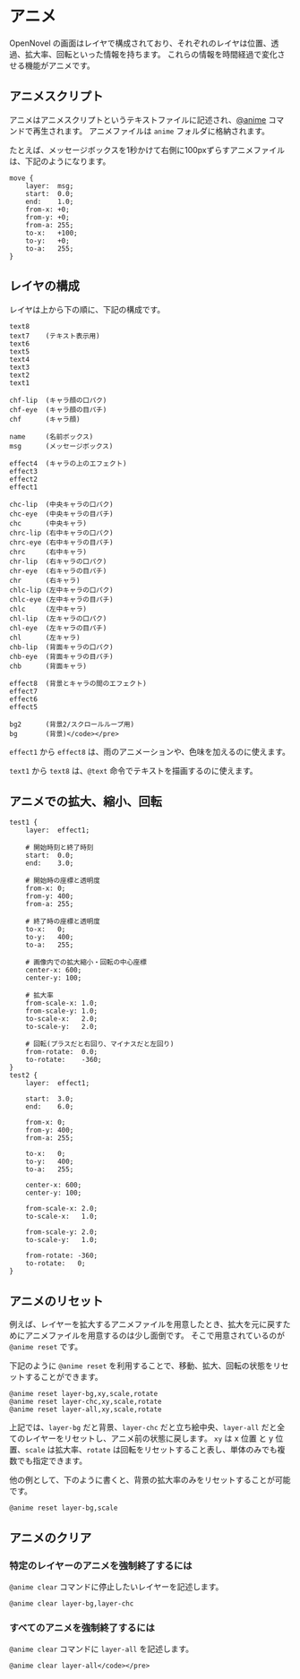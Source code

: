 # アニメ

OpenNovel の画面はレイヤで構成されており、それぞれのレイヤは位置、透過、拡大率、回転といった情報を持ちます。
これらの情報を時間経過で変化させる機能がアニメです。

## アニメスクリプト

アニメはアニメスクリプトというテキストファイルに記述され、[@anime](referene.html) コマンドで再生されます。
アニメファイルは `anime` フォルダに格納されます。

たとえば、メッセージボックスを1秒かけて右側に100pxずらすアニメファイルは、下記のようになります。
```
move {
    layer:  msg;
    start:  0.0;
    end:    1.0;
    from-x: +0;
    from-y: +0;
    from-a: 255;
    to-x:   +100;
    to-y:   +0;
    to-a:   255;
}
```

## レイヤの構成

レイヤは上から下の順に、下記の構成です。

```
text8
text7    (テキスト表示用)
text6
text5
text4
text3
text2
text1 

chf-lip  (キャラ顔の口パク)
chf-eye  (キャラ顔の目パチ)
chf      (キャラ顔)

name     (名前ボックス)
msg      (メッセージボックス)

effect4  (キャラの上のエフェクト)
effect3
effect2
effect1

chc-lip  (中央キャラの口パク)
chc-eye  (中央キャラの目パチ)
chc      (中央キャラ)
chrc-lip (右中キャラの口パク)
chrc-eye (右中キャラの目パチ)
chrc     (右中キャラ)
chr-lip  (右キャラの口パク)
chr-eye  (右キャラの目パチ)
chr      (右キャラ)
chlc-lip (左中キャラの口パク)
chlc-eye (左中キャラの目パチ)
chlc     (左中キャラ)
chl-lip  (左キャラの口パク)
chl-eye  (左キャラの目パチ)
chl      (左キャラ)
chb-lip  (背面キャラの口パク)
chb-eye  (背面キャラの目パチ)
chb      (背面キャラ)

effect8  (背景とキャラの間のエフェクト)
effect7
effect6
effect5

bg2      (背景2/スクロールループ用)
bg       (背景)</code></pre>
```

`effect1` から `effect8` は、雨のアニメーションや、色味を加えるのに使えます。

`text1` から `text8` は、`@text` 命令でテキストを描画するのに使えます。

## アニメでの拡大、縮小、回転

```
test1 {
    layer:  effect1;
 
    # 開始時刻と終了時刻
    start:  0.0;
    end:    3.0;

    # 開始時の座標と透明度
    from-x: 0;
    from-y: 400;
    from-a: 255;

    # 終了時の座標と透明度
    to-x:   0;
    to-y:   400;
    to-a:   255;

    # 画像内での拡大縮小・回転の中心座標
    center-x: 600;
    center-y: 100;

    # 拡大率 
    from-scale-x: 1.0;
    from-scale-y: 1.0;
    to-scale-x:   2.0;
    to-scale-y:   2.0;
 
    # 回転(プラスだと右回り、マイナスだと左回り)
    from-rotate:  0.0;
    to-rotate:    -360;
}
test2 {
    layer:  effect1;

    start:  3.0;
    end:    6.0;

    from-x: 0;
    from-y: 400;
    from-a: 255;

    to-x:   0;
    to-y:   400;
    to-a:   255;

    center-x: 600;
    center-y: 100;

    from-scale-x: 2.0;
    to-scale-x:   1.0;

    from-scale-y: 2.0;
    to-scale-y:   1.0;

    from-rotate: -360;
    to-rotate:   0;
}
```

## アニメのリセット

例えば、レイヤーを拡大するアニメファイルを用意したとき、拡大を元に戻すためにアニメファイルを用意するのは少し面倒です。
そこで用意されているのが `@anime reset` です。

下記のように `@anime reset` を利用することで、移動、拡大、回転の状態をリセットすることができます。

```
@anime reset layer-bg,xy,scale,rotate
@anime reset layer-chc,xy,scale,rotate
@anime reset layer-all,xy,scale,rotate
```

上記では、`layer-bg` だと背景、`layer-chc` だと立ち絵中央、`layer-all` だと全てのレイヤーをリセットし、アニメ前の状態に戻します。
`xy` は x 位置 と y 位置、`scale` は拡大率、`rotate` は回転をリセットすること表し、単体のみでも複数でも指定できます。

他の例として、下のように書くと、背景の拡大率のみをリセットすることが可能です。

```
@anime reset layer-bg,scale
```

## アニメのクリア

### 特定のレイヤーのアニメを強制終了するには

`@anime clear` コマンドに停止したいレイヤーを記述します。

```
@anime clear layer-bg,layer-chc
```

### すべてのアニメを強制終了するには

`@anime clear` コマンドに `layer-all` を記述します。

```
@anime clear layer-all</code></pre>
```

